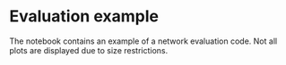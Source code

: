 # Evaluation example

The notebook contains an example of a network evaluation code. Not all plots are displayed due to size restrictions.

